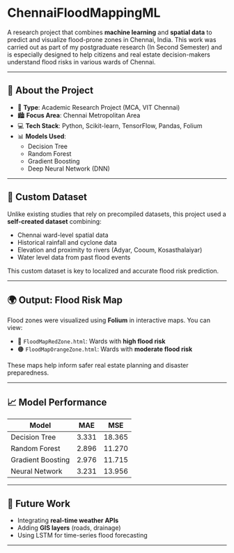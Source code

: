 # ChennaiFloodMappingML

A research project that combines **machine learning** and **spatial data** to predict and visualize flood-prone zones in Chennai, India. This work was carried out as part of my postgraduate research (In Second Semester) and is especially designed to help citizens and real estate decision-makers understand flood risks in various wards of Chennai.

---

## 📌 About the Project

- 🧪 **Type**: Academic Research Project (MCA, VIT Chennai)
- 🏙️ **Focus Area**: Chennai Metropolitan Area
- 💻 **Tech Stack**: Python, Scikit-learn, TensorFlow, Pandas, Folium
- 📊 **Models Used**:
  - Decision Tree
  - Random Forest
  - Gradient Boosting
  - Deep Neural Network (DNN)

---

## 📌 Custom Dataset

Unlike existing studies that rely on precompiled datasets, this project used a **self-created dataset** combining:

- Chennai ward-level spatial data
- Historical rainfall and cyclone data
- Elevation and proximity to rivers (Adyar, Cooum, Kosasthalaiyar)
- Water level data from past flood events

This custom dataset is key to localized and accurate flood risk prediction.

---

## 🌍 Output: Flood Risk Map

Flood zones were visualized using **Folium** in interactive maps. You can view:

- 🔴 `FloodMapRedZone.html`: Wards with **high flood risk**
- 🟠 `FloodMapOrangeZone.html`: Wards with **moderate flood risk**

These maps help inform safer real estate planning and disaster preparedness.

---

## 📈 Model Performance

| Model              | MAE   | MSE    |
|-------------------|-------|--------|
| Decision Tree      | 3.331 | 18.365 |
| Random Forest      | 2.896 | 11.270 |
| Gradient Boosting  | 2.976 | 11.715 |
| Neural Network     | 3.231 | 13.956 |

---

## 🚀 Future Work

- Integrating **real-time weather APIs**
- Adding **GIS layers** (roads, drainage)
- Using LSTM for time-series flood forecasting

---

